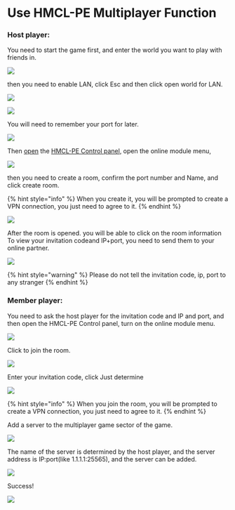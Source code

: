 # Use HMCL-PE Multiplayer Function

### Host player:&#x20;

You need to start the game first, and enter the world you want to play with friends in.

![](../../.gitbook/assets/Screenshot\_2022-08-16-10-08-19-18\_d17cc25ab2657fb.jpg)

then you need to enable LAN, click Esc and then click open world for LAN.

![](../../.gitbook/assets/qq\_pic\_merged\_1660616347953.jpg)

![](../../.gitbook/assets/qq\_pic\_merged\_1660616383607.jpg)

You will need to remember your port for later.

![](../../.gitbook/assets/qq\_pic\_merged\_1660616449647.jpg)

Then [open](../hmcl-pe-in-game-control-panel.md) the [HMCL-PE Control panel](../hmcl-pe-in-game-control-panel.md), open the online module menu,&#x20;

![](<../../.gitbook/assets/image (12) (1).png>)

then you need to create a room, confirm the port number and Name, and click create room.

{% hint style="info" %}
When you create it, you will be prompted to create a VPN connection, you just need to agree to it.
{% endhint %}

![](../../.gitbook/assets/Screenshot\_2022-08-16-10-10-56-48\_d17cc25ab2657fb.jpg)

After the room is opened. you will be able to click on the room information To view your invitation codeand lP+port, you need to send them to your online partner.

![](../../.gitbook/assets/Screenshot\_2022-08-16-10-11-11-10\_d17cc25ab2657fb.jpg)

{% hint style="warning" %}
Please do not tell the invitation code, ip, port to any stranger
{% endhint %}

### Member player:&#x20;

You need to ask the host player for the invitation code and IP and port, and then open the HMCL-PE Control panel, turn on the online module menu.

![](../../.gitbook/assets/Screenshot\_2022-08-16-10-37-23-84\_d17cc25ab2657fb.jpg)

Click to join the room.

![](../../.gitbook/assets/Screenshot\_2022-08-16-10-37-42-01\_d17cc25ab2657fb.jpg)

Enter your invitation code, click Just determine

![](../../.gitbook/assets/Screenshot\_2022-08-16-10-37-52-63\_d17cc25ab2657fb.jpg)

{% hint style="info" %}
When you join the room, you will be prompted to create a VPN connection, you just need to agree to it.
{% endhint %}

Add a server to the multiplayer game sector of the game.

![](../../.gitbook/assets/Screenshot\_2022-08-16-10-38-32-71\_d17cc25ab2657fb.jpg)

The name of the server is determined by the host player, and the server address is IP:port(like 1.1.1.1:25565), and the server can be added.

![](../../.gitbook/assets/Screenshot\_2022-08-16-10-38-46-15\_d17cc25ab2657fb.jpg)

Success!

![](../../.gitbook/assets/Screenshot\_2022-08-16-10-39-06-66\_d17cc25ab2657fb.jpg)

